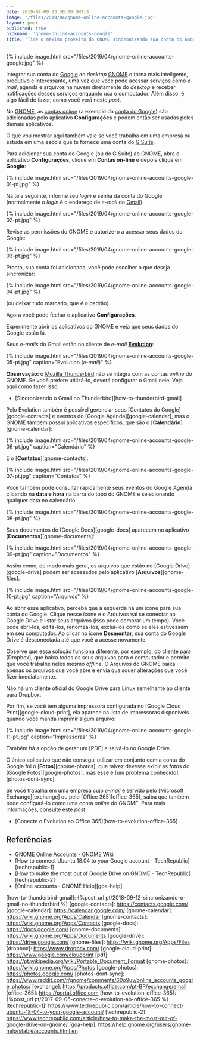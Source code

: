 ```yaml
---
date: 2019-04-09 23:50:00 GMT-3
image: '/files/2019/04/gnome-online-accounts-google.jpg'
layout: post
published: true
nickname: 'gnome-online-accounts-google'
title: 'Tire o máximo proveito do GNOME sincronizando sua conta do Google'
---
```


{% include image.html src="/files/2019/04/gnome-online-accounts-google.jpg" %}

Integrar sua conta do [Google] ao *desktop* [GNOME] o torna mais inteligente, produtivo e interessante, uma vez que você pode acessar serviços como *e-mail*, agenda e arquivos na nuvem diretamente do *desktop* e receber notificações desses serviços enquanto usa o computador. Além disso, é algo fácil de fazer, como você verá neste *post*.

<!--more-->

No [GNOME], as [contas *online*][goa] (a exemplo da [conta do Google][google-account]) são adicionadas pelo aplicativo **Configurações** e podem então ser usadas pelos demais aplicativos.

O que vou mostrar aqui também vale se você trabalha em uma empresa ou estuda em uma escola que te fornece uma conta do [G Suite][gsuite].

Para adicionar sua conta do Google (ou do G Suite) ao GNOME, abra o aplicativo **Configurações**, clique em **Contas on-line** e depois clique em **Google**:

{% include image.html src="/files/2019/04/gnome-online-accounts-google-01-pt.jpg" %}

Na tela seguinte, informe seu *login* e senha da conta do Google (normalmente o *login* é o endereço de *e-mail* do [Gmail]):

{% include image.html src="/files/2019/04/gnome-online-accounts-google-02-pt.jpg" %}

Revise as permissões do GNOME e autorize-o a acessar seus dados do Google:

{% include image.html src="/files/2019/04/gnome-online-accounts-google-03-pt.jpg" %}

Pronto, sua conta foi adicionada, você pode escolher o que deseja sincronizar:

{% include image.html src="/files/2019/04/gnome-online-accounts-google-04-pt.jpg" %}

(ou deixar tudo marcado, que é o padrão)

Agora você pode fechar o aplicativo **Configurações**.

Experimente abrir os aplicativos do GNOME e veja que seus dados do Google estão lá.

Seus *e-mails* do Gmail estão no cliente de *e-mail* [**Evolution**][evolution]:

{% include image.html src="/files/2019/04/gnome-online-accounts-google-05-pt.jpg" caption="Evolution (*e-mail*)" %}

**Observação:** o [Mozilla Thunderbird][thunderbird] não se integra com as contas *online* do GNOME. Se você prefere utilizá-lo, deverá configurar o Gmail nele. Veja aqui como fazer isso:

- [Sincronizando o Gmail no Thunderbird][how-to-thunderbird-gmail]

Pelo Evolution também é possível gerenciar seus [Contatos do Google][google-contacts] e eventos do [Google Agenda][google-calendar], mas o GNOME também possui aplicativos específicos, que são o [**Calendário**][gnome-calendar]:

{% include image.html src="/files/2019/04/gnome-online-accounts-google-06-pt.jpg" caption="Calendário" %}

E o [**Contatos**][gnome-contacts]:

{% include image.html src="/files/2019/04/gnome-online-accounts-google-07-pt.jpg" caption="Contatos" %}

Você também pode consultar rapidamente seus eventos do Google Agenda clicando na **data e hora** na barra do topo do GNOME e selecionando qualquer data no calendário:

{% include image.html src="/files/2019/04/gnome-online-accounts-google-08-pt.jpg" %}

Seus documentos do [Google Docs][google-docs] aparecem no aplicativo [**Documentos**][gnome-documents]:

{% include image.html src="/files/2019/04/gnome-online-accounts-google-09-pt.jpg" caption="Documentos" %}

Assim como, de modo mais geral, os arquivos que estão no [Google Drive][google-drive] podem ser acessados pelo aplicativo [**Arquivos**][gnome-files]:

{% include image.html src="/files/2019/04/gnome-online-accounts-google-10-pt.jpg" caption="Arquivos" %}

Ao abrir esse aplicativo, perceba que à esquerda há um ícone para sua conta do Google. Clique nesse ícone e o Arquivos vai se conectar ao Google Drive e listar seus arquivos (isso pode demorar um tempo). Você pode abri-los, editá-los, renomeá-los, exclui-los como se eles estivessem em seu computador. Ao clicar no ícone **Desmontar**, sua conta do Google Drive é desconectada até que você a acesse novamente.

Observe que essa solução funciona diferente, por exemplo, do cliente para [Dropbox], que baixa todos os seus arquivos para o computador e permite que você trabalhe neles mesmo *offline*. O Arquivos do GNOME baixa apenas os arquivos que você abre e envia quaisquer alterações que você fizer imediatamente.

Não há um cliente oficial do Google Drive para Linux semelhante ao cliente para Dropbox.

Por fim, se você tem alguma impressora configurada no [Google Cloud Print][google-cloud-print], ela aparece na lista de impressoras disponíveis quando você manda imprimir algum arquivo:

{% include image.html src="/files/2019/04/gnome-online-accounts-google-11-pt.jpg" caption="Impressoras" %}

Também há a opção de gerar um [PDF] e salvá-lo no Google Drive.

O único aplicativo que não consegui utilizar em conjunto com a conta do Google foi o [**Fotos**][gnome-photos], que talvez devesse exibir as fotos do [Google Fotos][google-photos], mas esse é [um problema conhecido][photos-dont-sync].

Se você trabalha em uma empresa cujo *e-mail* é servido pelo [Microsoft Exchange][exchange] ou pelo [Office 365][office-365], saiba que também pode configurá-lo como uma conta *online* do GNOME. Para mais informações, consulte este *post*:

- [Conecte o Evolution ao Office 365][how-to-evolution-office-365]

## Referências

- [GNOME Online Accounts - GNOME Wiki][goa]
- [How to connect Ubuntu 18.04 to your Google account - TechRepublic][techrepublic-1]
- [How to make the most out of Google Drive on GNOME - TechRepublic][techrepublic-2]
- [Online accounts - GNOME Help][goa-help]

[google]:                       https://www.google.com/
[gnome]:                        https://www.gnome.org/
[goa]:                          https://wiki.gnome.org/Projects/GnomeOnlineAccounts
[google-account]:               https://myaccount.google.com/
[gsuite]:                       https://gsuite.google.com
[gmail]:                        https://gmail.com/
[evolution]:                    https://wiki.gnome.org/Apps/Evolution
[thunderbird]:                  https://www.thunderbird.net
[how-to-thunderbird-gmail]:     {%post_url pt/2018-09-12-sincronizando-o-gmail-no-thunderbird %}
[google-contacts]:              https://contacts.google.com/
[google-calendar]:              https://calendar.google.com/
[gnome-calendar]:               https://wiki.gnome.org/Apps/Calendar
[gnome-contacts]:               https://wiki.gnome.org/Apps/Contacts
[google-docs]:                  https://docs.google.com/
[gnome-documents]:              https://wiki.gnome.org/Apps/Documents
[google-drive]:                 https://drive.google.com/
[gnome-files]:                  https://wiki.gnome.org/Apps/Files
[dropbox]:                      https://www.dropbox.com/
[google-cloud-print]:           https://www.google.com/cloudprint
[pdf]:                          https://pt.wikipedia.org/wiki/Portable_Document_Format
[gnome-photos]:                 https://wiki.gnome.org/Apps/Photos
[google-photos]:                https://photos.google.com/
[photos-dont-sync]:             https://www.reddit.com/r/gnome/comments/60o9uv/online_accounts_google_photos/
[exchange]:                     https://products.office.com/pt-BR/exchange/email
[office-365]:                   https://portal.office.com
[how-to-evolution-office-365]:  {%post_url pt/2017-09-05-conecte-o-evolution-ao-office-365 %}
[techrepublic-1]:               https://www.techrepublic.com/article/how-to-connect-ubuntu-18-04-to-your-google-account/
[techrepublic-2]:               https://www.techrepublic.com/article/how-to-make-the-most-out-of-google-drive-on-gnome/
[goa-help]:                     https://help.gnome.org/users/gnome-help/stable/accounts.html.en
